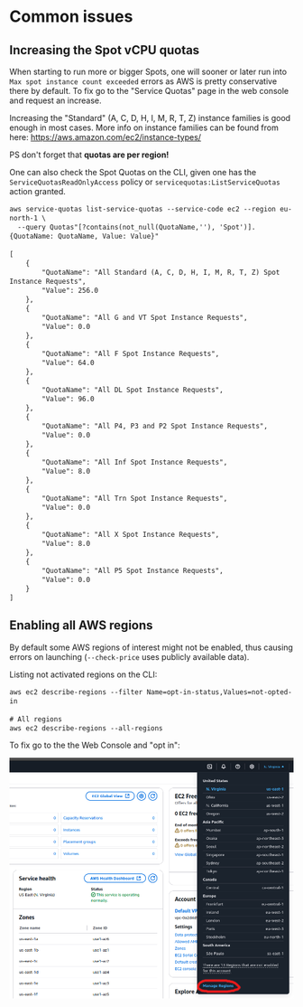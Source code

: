 # Common issues

## Increasing the Spot vCPU quotas

When starting to run more or bigger Spots, one will sooner or later run into `Max spot instance count exceeded` errors
as AWS is pretty conservative there by default. To fix go to the "Service Quotas" page in the web console and request
an increase.

Increasing the "Standard" (A, C, D, H, I, M, R, T, Z) instance families is good enough in most cases. More info on instance
families can be found from here: https://aws.amazon.com/ec2/instance-types/

PS don't forget that **quotas are per region!**

One can also check the Spot Quotas on the CLI, given one has the `ServiceQuotasReadOnlyAccess` policy or
`servicequotas:ListServiceQuotas` action granted.

```
aws service-quotas list-service-quotas --service-code ec2 --region eu-north-1 \
  --query Quotas"[?contains(not_null(QuotaName,''), 'Spot')].{QuotaName: QuotaName, Value: Value}"

[
    {
        "QuotaName": "All Standard (A, C, D, H, I, M, R, T, Z) Spot Instance Requests",
        "Value": 256.0
    },
    {
        "QuotaName": "All G and VT Spot Instance Requests",
        "Value": 0.0
    },
    {
        "QuotaName": "All F Spot Instance Requests",
        "Value": 64.0
    },
    {
        "QuotaName": "All DL Spot Instance Requests",
        "Value": 96.0
    },
    {
        "QuotaName": "All P4, P3 and P2 Spot Instance Requests",
        "Value": 0.0
    },
    {
        "QuotaName": "All Inf Spot Instance Requests",
        "Value": 8.0
    },
    {
        "QuotaName": "All Trn Spot Instance Requests",
        "Value": 0.0
    },
    {
        "QuotaName": "All X Spot Instance Requests",
        "Value": 8.0
    },
    {
        "QuotaName": "All P5 Spot Instance Requests",
        "Value": 0.0
    }
]
```

## Enabling all AWS regions

By default some AWS regions of interest might not be enabled, thus causing errors on launching (`--check-price` uses
publicly available data).

Listing not activated regions on the CLI:

```
aws ec2 describe-regions --filter Name=opt-in-status,Values=not-opted-in

# All regions
aws ec2 describe-regions --all-regions
```

To fix go to the the Web Console and "opt in":

![AWS Web Console Region Listing](img/manage_regions.png)
